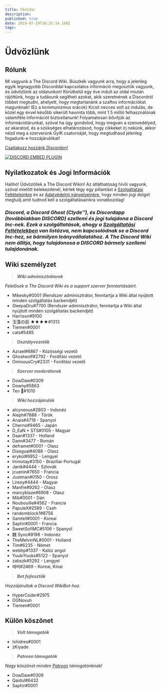 ```yaml
---
title: Főoldal
description: 
published: true
date: 2019-07-29T16:25:14.168Z
tags: 
---
```


# Üdvözlünk
## Rólunk

Mi vagyunk a The Discord Wiki. Büszkék vagyunk arra, hogy a jelenleg egyik legnagyobb Discorddal kapcsolatos információ megosztók vagyunk, és üdvözlünk az oldalunkon! Körülbelül egy éve indult az oldal miután rájöttünk, hogy a tudásunk segítheti azokat, akik szeretnének a Discordról többet megtudni, ahelyett, hogy megtartanánk a szaftos információkat magunknak! (Ez a kommunizmus srácok) Kicsit necces volt az indulás, de közel egy évvel később sikerült havonta több, mint 1.5 millió felhasználónak valamiféle információt biztosítanunk! Folyamatosan bővítjük az információtárunkat, szóval ha úgy gondolod, hogy megvan a szenvedélyed, az akaratod, és a szükséges elhatározásod, hogy cikkeket írj nekünk, akkor nézd meg a szerverünk GyIK csatornáját, hogy megtudhasd jelenleg fogadunk-e hozzájárulókat!

[Csatlakozz hozzánk Discordon!](https://discord.gg/uzXm38t)

<a href="https://discord.gg/uzXm38t">![DISCORD EMBED PLUGIN](https://discordapp.com/api/guilds/367460196148183040/widget.png?style=banner2)</a>

## Nyilatkozatok és Jogi Információk
Halihó! Üdvözöllek a The Discord Wikin! Az átláthatóság hívői vagyunk, szóval mielőtt belekezdenél, kérlek tégy egy pillantást a [Szolgáltatási Feltételeinkre](/terms) és az [Adatvédelmi irányelveinkre](/privacy), hogy minden jogi dolgot megtudj amit tudnod kell a szolgáltatásainkra vonatkozólag!

### ***Discord, a Discord Ghost (Clyde™), és Discordapp (továbbiakban DISCORD) szellemi és jogi tulajdona a Discord Inc-nek. Ezek a szolgáltatások, ahogy a [Szolgáltatási Feltételekben](/terms) van listázva, nem kapcsolódnak se a Discord Inc-hez, se bármilyen leányvállalatához. A The Discord Wiki nem állítja, hogy tulajdonosa a DISCORD bármely szellemi tulajdonának.***

## Wiki személyzet

> ***Wiki adminisztrátorok***

*Felelősek a The Discord Wiki és a support szerver fenntartásáért.*
* Mikesky#0001 (Rendszer adminisztrátor, fenntartja a Wiki által nyújtott minden szolgáltatás backendjét)
* SleepaDru#7700 (Rendszer adminisztrátor, fenntartja a Wiki által nyújtott minden szolgáltatás backendjét)
* Harrison#9100
* 玉藻の前 ★★★★#1313
* Tiemen#0001
* cats#5485

> ***Osztályvezetők***

* Azrael#6867 - Közösségi vezető
* Ghostwolf#2792 - Fordítási vezető
* OminousCry#2331 - Fordítási vezető

> ***Szerver moderátorok***

* DowDaw#0309
* Downy#5863
* Ten 🌈#1010

> ***Wiki hozzájárulók***

* alcyneous#2803 - Indonéz
* Aleph#7888 - Török
* Anaís#4719 - Spanyol
* Cherno#9465 - Japán
* D_EaN * STS#0105 - Magyar
* Daan#1337 - Holland
* Dann#3477 - Román
* deframet#0001 - Olasz
* Disegual#4088 - Olasz
* erykol#6952 - Lengyel
* Immotay#3150 - Brazilíai-Portugál
* Janik#4444 - Szlovák
* jcuenin#7650 - Francia
* Justman#0150 - Orosz
* Lireoy#4444 - Magyar
* Manfre#9262 - Olasz
* marcyblaze#6908 - Olasz
* Mib#0001 - Dán
* Noubouille#4562 - Francia
* PapuleX#2589 - Cseh
* randomblock1#8756
* Samtell#0001 - Koreai
* Saphir#0001 - Francia
* SweetSofiMC#5106 - Spanyol
* 魏 Sync#9198 - Indonéz
* TheMelvinNL#0001 - Holland
* Tim#6235 - Német
* webhp#1337 - Kalóz angol
* YuukiYuuks#5122 - Spanyol
* zabszk#5292 - Lengyel
* 에버#2469 - Koreai, Kínai

> ***Bot fejlesztők***

*Hozzájárultak a Discord WikiBot-hoz.*
* HyperCoder#2975
* OGNovuh
* Tiemen#0001

## Külön köszönet

> ***Volt támogatók***

* Ishidres#0001
* zKiyade

> ***Patreon támogatók***

*Nagy köszönet minden [Patreon](https://www.patreon.com/TheDiscordWiki) támogatónknak!*

* DowDaw#0309
* Qaidul#6432
* Saphir#0001